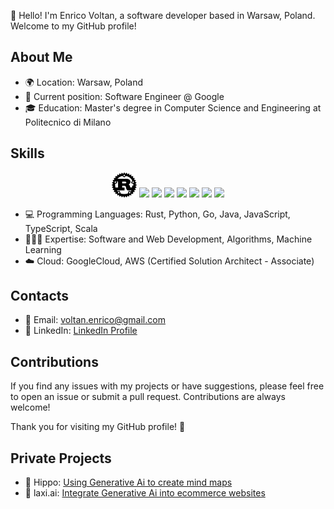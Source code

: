 👋 Hello! I'm Enrico Voltan, a software developer based in Warsaw, Poland. Welcome to my GitHub profile!

## About Me

- 🌍 Location: Warsaw, Poland
- 💼 Current position: Software Engineer @ Google
- 🎓 Education: Master's degree in Computer Science and Engineering at Politecnico di Milano

## Skills 
<div align="center"> 
  <img src="https://github.com/devicons/devicon/blob/v2.16.0/icons/rust/rust-original.svg" height="40" />
  <img src="https://cdn.jsdelivr.net/gh/devicons/devicon/icons/python/python-original.svg" height="40"/>
  <img src="https://cdn.jsdelivr.net/gh/devicons/devicon/icons/go/go-original.svg" height="40" />                  
  <img src="https://cdn.jsdelivr.net/gh/devicons/devicon/icons/java/java-original.svg" height="40"/>
  <img src="https://cdn.jsdelivr.net/gh/devicons/devicon/icons/nodejs/nodejs-original.svg" height="40" />
  <img src="https://cdn.jsdelivr.net/gh/devicons/devicon/icons/scala/scala-original.svg" height="40"/>
  <img src="https://cdn.jsdelivr.net/gh/devicons/devicon/icons/mongodb/mongodb-original.svg" height="40" />
  <img src="https://cdn.jsdelivr.net/gh/devicons/devicon/icons/matlab/matlab-original.svg" height="40"  />        
</div>  

- 💻 Programming Languages: Rust, Python, Go, Java, JavaScript, TypeScript, Scala
- 👨🏼‍💻 Expertise: Software and Web Development, Algorithms, Machine Learning
- ☁️ Cloud: GoogleCloud, AWS (Certified Solution Architect - Associate)

## Contacts

- 📧 Email: voltan.enrico@gmail.com
- 🔗 LinkedIn: [LinkedIn Profile](https://www.linkedin.com/in/enrico-voltan-08/)

## Contributions

If you find any issues with my projects or have suggestions, please feel free to open an issue or submit a pull request. Contributions are always welcome!

Thank you for visiting my GitHub profile! 🚀

## Private Projects

- 🦛 Hippo: [ Using Generative Ai to create mind maps ](https://www.hippomaps.com)
- 🤖 laxi.ai: [ Integrate Generative Ai into ecommerce websites ](https://www.laxi.ai/)
